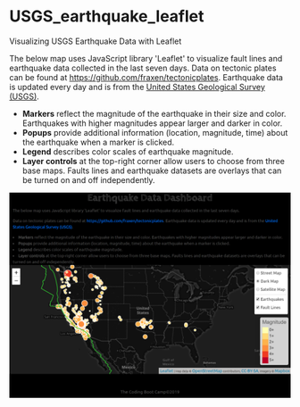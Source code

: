 # USGS_earthquake_leaflet
Visualizing USGS Earthquake Data with Leaflet<br>

The below map uses JavaScript library 'Leaflet' to visualize fault lines and earthquake data collected in the last seven days.
Data on tectonic plates can be found at <a href="https://github.com/fraxen/tectonicplates" target="_blank">https://github.com/fraxen/tectonicplates</a>.  Earthquake data is updated every day and is from the <a href="https://earthquake.usgs.gov/" target="_blank">United States Geological Survey (USGS)</a>.
        
  * <b>Markers</b> reflect the magnitude of the earthquake in their size and color. Earthquakes with higher magnitudes appear larger and darker in color.
  * <b>Popups</b> provide additional information (location, magnitude, time) about the earthquake when a marker is clicked.
  * <b>Legend</b> describes color scales of earthquake magnitude.
  * <b>Layer controls</b> at the top-right corner allow users to choose from three base maps. Faults lines and earthquake datasets are overlays that can be turned on and off independently.
  
![Index.html Screenshot_1](https://github.com/minsom/USGS_earthquake_leaflet/blob/master/Capture.PNG)
